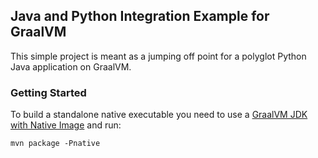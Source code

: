 ## Java and Python Integration Example for GraalVM

This simple project is meant as a jumping off point for a polyglot Python Java application on GraalVM.

### Getting Started

To build a standalone native executable you need to use a [GraalVM JDK with Native Image](https://www.graalvm.org/downloads/) and run:

```
mvn package -Pnative
```
